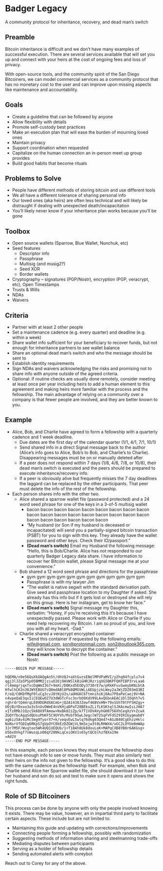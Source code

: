 # Badger Legacy
A community protocol for inheritance, recovery, and dead man’s switch

## Preamble
Bitcoin inheritance is difficult and we don’t have many examples of successful execution. There are several services available that will set you up and connect with your heirs at the cost of ongoing fees and loss of privacy.

With open-source tools, and the community spirit of the San Diego Bitcoiners, we can model commercial services as a community protocol that has no monetary cost to the user and can improve upon missing aspects like maintenance and accountability.

## Goals
* Create a guideline that can be followed by anyone
* Allow flexibility with details
* Promote self-custody best practices
* Make an execution plan that will ease the burden of mourning loved ones
* Maintain privacy
* Support coordination when requested
* Capitalize on the human connection an in-person meet up group provides
* Build good habits that become rituals

## Problems to Solve
* People have different methods of storing bitcoin and use different tools
* We all have a different tolerance of sharing personal info
* Our loved ones (aka heirs) are often less technical and will likely be distraught if dealing with unexpected death/incapacitation
* You’ll likely never know if your inheritance plan works because you’ll be gone

## Toolbox
* Open source wallets (Sparrow, Blue Wallet, Nunchuk, etc)
* Seed features
  * Descriptor info
  * Passphrase
  * Multisig (and musig2?)
  * Seed XOR
  * Border wallets
* Cryptography – signatures (PGP/Nostr), encryption (PGP, veracrypt, etc), Open Timestamps
* Trusts & Wills
* NDAs
* Waivers

## Criteria
* Partner with at least 2 other people
* Set a maintenance cadence (e.g. every quarter) and deadline (e.g. within a week)
* Share wallet info sufficient for your beneficiary to recover funds, but not enough for inheritance partners to see wallet balance
* Share an optional dead man’s switch and who the message should be sent to
* Establish identity requirements
* Sign NDAs and waivers acknowledging the risks and promising not to share info with anyone outside of the agreed criteria.
* Optional: if routine checks are usually done remotely, consider meeting at least once per year including heirs to add a human element to this agreement and making heirs more familiar with the process and the fellowship. The main advantage of relying on a community over a company is that fewer people are involved, and they are better known to you.

## Example
* Alice, Bob, and Charlie have agreed to form a fellowship with a quarterly cadence and 1 week deadline.
  * Due dates are the first day of the calendar quarter (1/1, 4/1, 7/1, 10/1)
  * Send shared info in a direct Signal message back to the author (Alice’s info goes to Alice, Bob’s to Bob, and Charlie’s to Charlie). Disappearing messages must be on or manually deleted after
  * If a peer does not respond within 7 days (1/8, 4/8, 7/8, or 10/8), their dead man’s switch is executed and the peers should be prepared to execute inheritance/recovery info.
  * If a peer is obviously alive but frequently misses the 7 day deadlines the laggard can be replaced by the other participants. That peer must delete the info of the rest of the fellowship.
* Each person shares info with the other two.
  * Alice shared a sparrow wallet file (password protected) and a 24 word seed phrase for one of the keys in a 3-of-5 multisig wallet
    * bacon bacon bacon bacon bacon bacon bacon bacon bacon bacon bacon bacon bacon bacon bacon bacon bacon bacon bacon bacon bacon bacon bacon bacon
    * “My husband (or Son if my husband is deceased or incapacitated) will send you a partially-signed bitcoin transaction (PSBT) for you to sign with this key. They already have the wallet password and other keys. Check their ID/passport.”
    * **(Dead man’s switch)** Email my Husband the following message: “Hello, this is Bob/Charlie. Alice has not responded to our quarterly Badger Legacy data share. I have information to recover her Bitcoin wallet, please Signal message me at your convenience.”
  * Bob shared a 12 word seed phrase and directions for the passphrase
    * gym gym gym gym gym gym gym gym gym gym gym gym
    * Passphrase is with my lawyer Jim
    * “The wallet is native segwit with the standard derivation path. Give seed and passphrase location to my Daughter if asked. She already has this info but if it gets lost or destroyed she will rely on this group. Here is her instagram, get to know her face.”
    * **(Dead man’s switch)** Signal message my Daughter this, verbatim: “Honey, if you’re receiving this it’s because I have unexpectedly passed. Please work with Alice or Charlie if you need help recovering my Bitcoin. I am so proud of you, and love you with all my heart. -Dad.”
  * Charlie shared a veracrypt encrypted container
    * “Send this container if requested by the following emails: wife@gmail.com, son@protonmail.com, son2@outlook365.com, they will know how to decrypt the container.”
    * **(Dead man’s switch)** Post the following as a public message on Nostr:

```
-----BEGIN PGP MESSAGE-----

hQEMA/n9e56QuXkOAQgAn5t/dhVQJ+aXtGvzsENelMPdPaMVI/y2hq94fcplu7v4
qgj3lJZa5PSpO5BMM2jziuO26j9AVWSlkBiGHRJRzriqXG5BKPFQKPIBP3rvLaa6
rl4mmgrjqxTxcDqWmI3G7+9mXc/D0Kxd5EODy3730rE7w/pRkKFvuSwmybKNibtA
HfwlhCK3n30JWYEBUU7cQ0mdABl8Pb8QMGVWLiAEUpjzkLWey2aJWjZDZ03mQ3BI
F/oQ/C0KDfMgF0luCg3cvJ8tNjU3s/aUHGKC6TtmnihiKjOAu7P8aPeCaej9V+NA
n4vpeQaE3qxIiCEQEwOZ7U3dWGTcFsc3orbO9XdV99LAxQGbnAEACiDlIOqhh7v5
rghrdrtQ4mrqLE09DGRdXACmG+jQ2A1438JZewf46BVxHN+79xSShT0tFFSHZgy+
UOjBzYDxoo3o3s5nUvOWmE4nVKHjaDPaT28BEkuZLifLKSKtqlSJKAcmwIsiJHA7
xIfzRMbJ1Qzc5k60X9TAmow+NxBk02iZp/k7T1VDVAVyhGH0756XhCeqXzV+ZcwX
ZGQYfbcAgqSdQUsuPbKF5C9UYVh/Msbf9SwL3egclW72SqFVFdS29IRIGygmab8Y
ag6iz5Av4iMc5mg9TyorX7+k/veqvEwLSwlq76dkg63Qm47+AGzB40CgEhzzHklc
NoNsrVfGDIq6RKpS7gVpOYC0kEzDZGWjVL9m5xjw3t0LRHWX4/uGC2LOYUe0mWAp
3Jr7M5F/Wvgtoo5Wh4UQ1UEQUb/1+T18Ah8Uk8dovLoK+MAPqCXB8YB0r6AKGsg+
U56xOVkgf7sWuzqLo08qY28NkLqCeiOKV1s6SytQCblhzfBXa19m
=Ad2V
-----END PGP MESSAGE-----
```

In this example, each person knows they must ensure the fellowship does not have enough info to see or move funds. They must also similarly test their heirs on the info not given to the fellowship. It’s a good idea to do this with the same cadence as the fellowship itself. For example, when Bob and Charlie send Alice her Sparrow wallet file, she should download it (or have her husband and son do so) and test to make sure it opens and shows the right funds.

## Role of SD Bitcoiners
This process can be done by anyone with only the people involved knowing it exists. There may be value, however, an in impartial third party to facilitate certain aspects. These include but are not limited to:
* Maintaining this guide and updating with corrections/improvements
* Connecting people forming a fellowship, possibly with randomization
* Suggesting methods of information sharing and steelmanning trade-offs
* Mediating disputes between participants
* Serving as a holder of fellowship details
* Sending automated alerts with coreybot

Reach out to Corey for any of the above.
